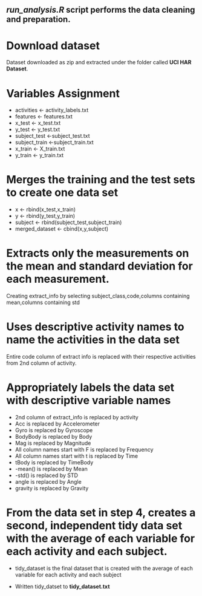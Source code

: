
## *run_analysis.R* script performs the data cleaning and preparation.

# Download dataset
  Dataset downloaded as zip and extracted under the folder called **UCI HAR Dataset**.

# Variables Assignment
  * activities <- activity_labels.txt
  * features   <- features.txt
  * x_test     <- x_test.txt
  * y_test     <- y_test.txt
  * subject_test <-subject_test.txt
  * subject_train <-subject_train.txt
  * x_train     <- X_train.txt
  * y_train     <- y_train.txt

# Merges the training and the test sets to create one data set

  * x <- rbind(x_test,x_train)
  * y <- rbind(y_test,y_train)
  * subject <- rbind(subject_test,subject_train)
  * merged_dataset <- cbind(x,y,subject)

# Extracts only the measurements on the mean and standard deviation for each measurement.

  Creating extract_info by selecting subject_class,code,columns containing mean,columns   containing std

# Uses descriptive activity names to name the activities in the data set

  Entire code column of extract info is replaced with their respective activities from   2nd column of activity.

# Appropriately labels the data set with descriptive variable names

  * 2nd column of extract_info is replaced by activity
  * Acc is replaced by Accelerometer
  * Gyro is replaced by Gyroscope
  * BodyBody is replaced by Body
  * Mag is replaced by Magnitude
  * All column names start with F is replaced by Frequency
  * All column names start with t is replaced by Time
  * tBody is replaced by TimeBody
  * -mean() is replaced by Mean
  * -std() is replaced by STD 
  * angle is replaced by Angle
  * gravity is replaced by Gravity

# From the data set in step 4, creates a second, independent tidy data set with the average of each variable for each activity and each subject.

  * tidy_dataset is the final dataset that is created with the average of each variable for each activity and each subject
  
  * Written tidy_datset to **tidy_dataset.txt**